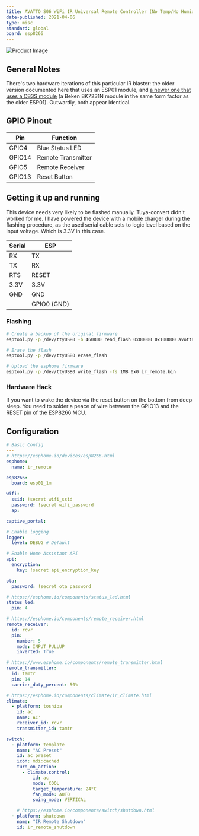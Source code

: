```yaml
---
title: AVATTO S06 WiFi IR Universal Remote Controller (No Temp/No Humidity)
date-published: 2021-04-06
type: misc
standard: global
board: esp8266
---
```


![Product Image](/AVATTO-S06-WiFi-IR-Universal-Remote-Controller.jpg "Product Image")

## General Notes

There's two hardware iterations of this particular IR blaster: the older version documented here that uses an ESP01 module, and [a newer one that uses a CB3S module](/devices/AVATTO-S06-IR-Remote-no-temp-no-humidity-new-version) (a Beken BK7231N module in the same form factor as the older ESP01). Outwardly, both appear identical.

## GPIO Pinout

| Pin    | Function           |
| ------ | ------------------ |
| GPIO4  | Blue Status LED    |
| GPIO14 | Remote Transmitter |
| GPIO5  | Remote Receiver    |
| GPIO13 | Reset Button       |

## Getting it up and running

This device needs very likely to be flashed manually. Tuya-convert didn't worked for me. I have powered the device with
a mobile charger during the flashing procedure, as the used serial cable sets to logic level based on the input voltage.
Which is 3.3V in this case.

| Serial | ESP         |
| ------ | ----------- |
| RX     | TX          |
| TX     | RX          |
| RTS    | RESET       |
| 3.3V   | 3.3V        |
| GND    | GND         |
|        | GPIO0 (GND) |

### Flashing

```bash
# Create a backup of the original firmware
esptool.py -p /dev/ttyUSB0 -b 460800 read_flash 0x00000 0x100000 avotta_s06_original_firmware.bin

# Erase the flash
esptool.py -p /dev/ttyUSB0 erase_flash

# Upload the esphome firmware
esptool.py -p /dev/ttyUSB0 write_flash -fs 1MB 0x0 ir_remote.bin
```

### Hardware Hack

If you want to wake the device via the reset button on the bottom from deep sleep. You need to solder a peace of wire
between the GPIO13 and the RESET pin of the ESP8266 MCU.

## Configuration

```yaml
# Basic Config
---
# https://esphome.io/devices/esp8266.html
esphome:
  name: ir_remote

esp8266:
  board: esp01_1m

wifi:
  ssid: !secret wifi_ssid
  password: !secret wifi_password
  ap:

captive_portal:

# Enable logging
logger:
  level: DEBUG # Default

# Enable Home Assistant API
api:
  encryption:
    key: !secret api_encryption_key

ota:
  password: !secret ota_password

# https://esphome.io/components/status_led.html
status_led:
  pin: 4

# https://esphome.io/components/remote_receiver.html
remote_receiver:
  id: rcvr
  pin:
    number: 5
    mode: INPUT_PULLUP
    inverted: True

# https://www.esphome.io/components/remote_transmitter.html
remote_transmitter:
  id: tamtr
  pin: 14
  carrier_duty_percent: 50%

# https://esphome.io/components/climate/ir_climate.html
climate:
  - platform: toshiba
    id: ac
    name: AC'
    receiver_id: rcvr
    transmitter_id: tamtr

switch:
  - platform: template
    name: "AC Preset"
    id: ac_preset
    icon: mdi:cached
    turn_on_action:
      - climate.control:
          id: ac
          mode: COOL
          target_temperature: 24°C
          fan_mode: AUTO
          swing_mode: VERTICAL

    # https://esphome.io/components/switch/shutdown.html
  - platform: shutdown
    name: "IR Remote Shutdown"
    id: ir_remote_shutdown
```
